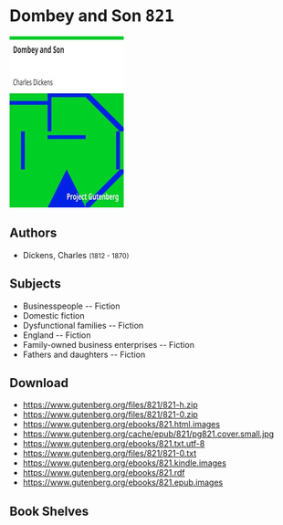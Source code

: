 # Dombey and Son <kbd>821</kbd>

![](./cover.medium.jpg "")

## Authors


 - Dickens, Charles <small>(1812 - 1870)</small>

## Subjects


 - Businesspeople -- Fiction
 - Domestic fiction
 - Dysfunctional families -- Fiction
 - England -- Fiction
 - Family-owned business enterprises -- Fiction
 - Fathers and daughters -- Fiction

## Download


 - https://www.gutenberg.org/files/821/821-h.zip
 - https://www.gutenberg.org/files/821/821-0.zip
 - https://www.gutenberg.org/ebooks/821.html.images
 - https://www.gutenberg.org/cache/epub/821/pg821.cover.small.jpg
 - https://www.gutenberg.org/ebooks/821.txt.utf-8
 - https://www.gutenberg.org/files/821/821-0.txt
 - https://www.gutenberg.org/ebooks/821.kindle.images
 - https://www.gutenberg.org/ebooks/821.rdf
 - https://www.gutenberg.org/ebooks/821.epub.images

## Book Shelves


